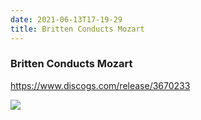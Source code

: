 ```yaml
---
date: 2021-06-13T17-19-29
title: Britten Conducts Mozart
---
```

### Britten Conducts Mozart
https://www.discogs.com/release/3670233

![](dayone-moment://C6302B0E5BF5467385E58DC118A4417D)
